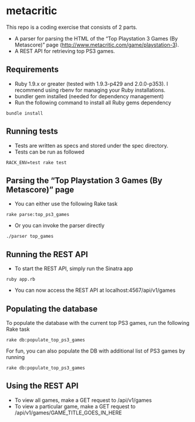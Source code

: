 # metacritic
This repo is a coding exercise that consists of 2 parts.
* A parser for parsing the HTML of the “Top Playstation 3 Games (By Metascore)” page (http://www.metacritic.com/game/playstation-3).
* A REST API for retrieving top PS3 games.

## Requirements
* Ruby 1.9.x or greater (tested with 1.9.3-p429 and 2.0.0-p353). I recommend using rbenv for managing your Ruby installations.
* bundler gem installed (needed for dependency management)
* Run the following command to install all Ruby gems dependency
```
bundle install
```

## Running tests
* Tests are written as specs and stored under the spec directory.
* Tests can be run as followed
```
RACK_ENV=test rake test
```
## Parsing the “Top Playstation 3 Games (By Metascore)” page
* You can either use the following Rake task
```
rake parse:top_ps3_games 
```
* Or you can invoke the parser directly
```
./parser top_games
```
## Running the REST API
* To start the REST API, simply run the Sinatra app
```
ruby app.rb
```
* You can now access the REST API at localhost:4567/api/v1/games

## Populating the database
To populate the database with the current top PS3 games, run the following Rake task
```
rake db:populate_top_ps3_games
```
For fun, you can also populate the DB with additional list of PS3 games by running
```
rake db:populate_top_ps3_games
```
## Using the REST API
* To view all games, make a GET request to /api/v1/games
* To view a particular game, make a GET request to /api/v1/games/GAME_TITLE_GOES_IN_HERE

